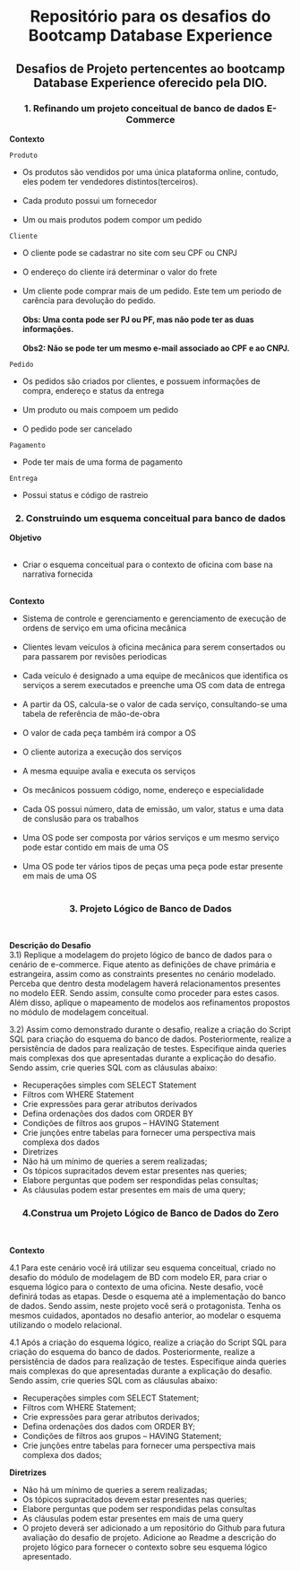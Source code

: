 <h1 align="center"> Repositório para os desafios do Bootcamp Database Experience</h1>

<h2 align="center">Desafios de Projeto pertencentes ao bootcamp Database Experience oferecido pela DIO.</h2>

<h3 align="center">1. Refinando um projeto conceitual de banco de dados E-Commerce </h3>
 
**Contexto**

 `Produto` <br />
* Os produtos são vendidos por uma única plataforma online, contudo, eles podem ter vendedores distintos(terceiros).<br /><br />
* Cada produto possui um fornecedor<br /><br />
* Um ou mais produtos podem compor um pedido

`Cliente`<br />
* O cliente pode se cadastrar no site com seu CPF ou CNPJ<br /><br />
* O endereço do cliente irá determinar o valor do frete<br /><br />
* Um cliente pode comprar mais de um pedido. Este tem um periodo de carência para devolução do pedido. <br /><br />
**Obs: Uma conta pode ser PJ ou PF, mas não pode ter as duas informações. <br /><br />
Obs2: Não se pode ter um mesmo e-mail associado ao CPF e ao CNPJ.**

`Pedido`<br />
* Os pedidos são criados por clientes, e possuem informações de compra, endereço e status da entrega<br /><br />
* Um produto ou mais compoem um pedido<br /><br />
* O pedido pode ser cancelado

`Pagamento`<br />
* Pode ter mais de uma forma de pagamento

`Entrega `<br />
* Possui status e código de rastreio

<h3 align="center"> 2. Construindo um esquema conceitual para banco de dados </h3>

**Objetivo**<br /><br />
* Criar o esquema conceitual para o contexto de oficina com base na narrativa fornecida<br /><br />

**Contexto**

* Sistema de controle e gerenciamento e gerenciamento de execução de ordens de serviço em uma oficina mecânica<br /><br />
* Clientes levam veículos à oficina mecânica para serem consertados ou para passarem por revisões periodicas<br /><br />
* Cada veículo é designado a uma equipe de mecânicos que identifica os serviços a serem executados e preenche uma OS com data de entrega<br /><br />
* A partir da OS, calcula-se o valor de cada serviço, consultando-se uma tabela de referência de mão-de-obra<br /><br />
* O valor de cada peça também irá compor a OS <br /><br />
* O cliente autoriza a execução dos serviços<br /><br />
* A mesma equuipe avalia e executa os serviços<br /><br />
* Os mecânicos possuem código, nome, endereço e especialidade<br /><br />
* Cada OS possui número, data de emissão, um valor, status e uma data de conslusão para os trabalhos<br /><br />
* Uma OS pode ser composta por vários serviços e um mesmo serviço pode estar contido em mais de uma OS<br /><br />
* Uma OS pode ter vários tipos de peças uma peça pode estar presente em mais de uma OS<br /><br />

<h3 align="center">3. Projeto Lógico de Banco de Dados</h3><br />

**Descrição do Desafio**<br />
3.1) Replique a modelagem do projeto lógico de banco de dados para o cenário de e-commerce. Fique atento as definições de chave primária e estrangeira, assim como as constraints presentes no cenário modelado. Perceba que dentro desta modelagem haverá relacionamentos presentes no modelo EER. Sendo assim, consulte como proceder para estes casos. Além disso, aplique o mapeamento de modelos aos refinamentos propostos no módulo de modelagem conceitual.<br />

3.2) Assim como demonstrado durante o desafio, realize a criação do Script SQL para criação do esquema do banco de dados. Posteriormente, realize a persistência de dados para realização de testes. Especifique ainda queries mais complexas dos que apresentadas durante a explicação do desafio. Sendo assim, crie queries SQL com as cláusulas abaixo:<br />

* Recuperações simples com SELECT Statement<br />
* Filtros com WHERE Statement<br />
* Crie expressões para gerar atributos derivados<br />
* Defina ordenações dos dados com ORDER BY<br />
* Condições de filtros aos grupos – HAVING Statement<br />
* Crie junções entre tabelas para fornecer uma perspectiva mais complexa dos dados<br />
* Diretrizes<br />
* Não há um mínimo de queries a serem realizadas;<br />
* Os tópicos supracitados devem estar presentes nas queries;<br />
* Elabore perguntas que podem ser respondidas pelas consultas;<br />
* As cláusulas podem estar presentes em mais de uma query;<br />

<h3 align="center"> 4.Construa um Projeto Lógico de Banco de Dados do Zero</h3><br />

**Contexto**

4.1 Para este cenário você irá utilizar seu esquema conceitual, criado no desafio do módulo de modelagem de BD com modelo ER, para criar o esquema lógico para o contexto de uma oficina. Neste desafio, você definirá todas as etapas. Desde o esquema até a implementação do banco de dados. Sendo assim, neste projeto você será o protagonista. Tenha os mesmos cuidados, apontados no desafio anterior, ao modelar o esquema utilizando o modelo relacional.<br />

4.1 Após a criação do esquema lógico, realize a criação do Script SQL para criação do esquema do banco de dados. Posteriormente, realize a persistência de dados para realização de testes. Especifique ainda queries mais complexas do que apresentadas durante a explicação do desafio. Sendo assim, crie queries SQL com as cláusulas abaixo:<br />

* Recuperações simples com SELECT Statement;<br />
* Filtros com WHERE Statement;<br />
* Crie expressões para gerar atributos derivados;<br />
* Defina ordenações dos dados com ORDER BY;<br />
* Condições de filtros aos grupos – HAVING Statement;<br />
* Crie junções entre tabelas para fornecer uma perspectiva mais complexa dos dados;<br />

**Diretrizes**

* Não há um mínimo de queries a serem realizadas;<br />
* Os tópicos supracitados devem estar presentes nas queries;<br />
* Elabore perguntas que podem ser respondidas pelas consultas<br />
* As cláusulas podem estar presentes em mais de uma query<br />
* O projeto deverá ser adicionado a um repositório do Github para futura avaliação do desafio de projeto. Adicione ao Readme a descrição do projeto lógico para fornecer o contexto sobre seu esquema lógico apresentado.
